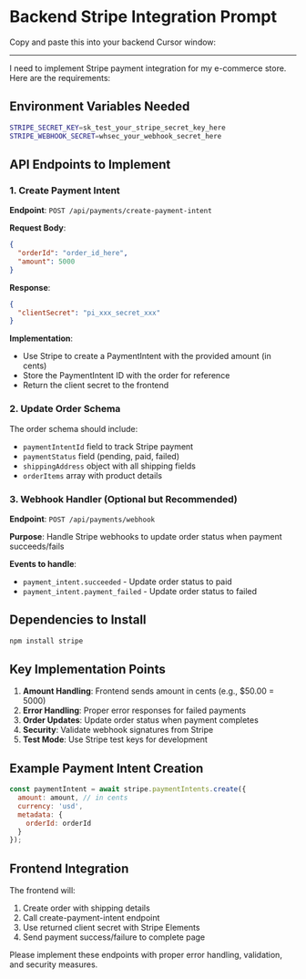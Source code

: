 # Backend Stripe Integration Prompt

Copy and paste this into your backend Cursor window:

---

I need to implement Stripe payment integration for my e-commerce store. Here are the requirements:

## Environment Variables Needed
```bash
STRIPE_SECRET_KEY=sk_test_your_stripe_secret_key_here
STRIPE_WEBHOOK_SECRET=whsec_your_webhook_secret_here
```

## API Endpoints to Implement

### 1. Create Payment Intent
**Endpoint**: `POST /api/payments/create-payment-intent`

**Request Body**:
```json
{
  "orderId": "order_id_here",
  "amount": 5000
}
```

**Response**:
```json
{
  "clientSecret": "pi_xxx_secret_xxx"
}
```

**Implementation**:
- Use Stripe to create a PaymentIntent with the provided amount (in cents)
- Store the PaymentIntent ID with the order for reference
- Return the client secret to the frontend

### 2. Update Order Schema
The order schema should include:
- `paymentIntentId` field to track Stripe payment
- `paymentStatus` field (pending, paid, failed)
- `shippingAddress` object with all shipping fields
- `orderItems` array with product details

### 3. Webhook Handler (Optional but Recommended)
**Endpoint**: `POST /api/payments/webhook`

**Purpose**: Handle Stripe webhooks to update order status when payment succeeds/fails

**Events to handle**:
- `payment_intent.succeeded` - Update order status to paid
- `payment_intent.payment_failed` - Update order status to failed

## Dependencies to Install
```bash
npm install stripe
```

## Key Implementation Points
1. **Amount Handling**: Frontend sends amount in cents (e.g., $50.00 = 5000)
2. **Error Handling**: Proper error responses for failed payments
3. **Order Updates**: Update order status when payment completes
4. **Security**: Validate webhook signatures from Stripe
5. **Test Mode**: Use Stripe test keys for development

## Example Payment Intent Creation
```javascript
const paymentIntent = await stripe.paymentIntents.create({
  amount: amount, // in cents
  currency: 'usd',
  metadata: {
    orderId: orderId
  }
});
```

## Frontend Integration
The frontend will:
1. Create order with shipping details
2. Call create-payment-intent endpoint
3. Use returned client secret with Stripe Elements
4. Send payment success/failure to complete page

Please implement these endpoints with proper error handling, validation, and security measures.
